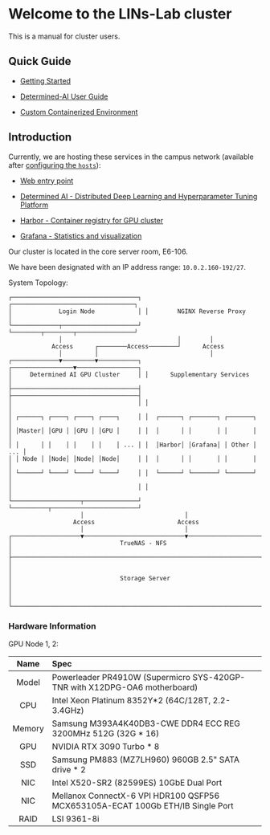 # Welcome to the LINs-Lab cluster

This is a manual for cluster users.

## Quick Guide

- [Getting Started](./docs/Getting_started.md)

- [Determined-AI User Guide](./docs/Determined_AI_User_Guide.md)

- [Custom Containerized Environment](./docs/Custom_Containerized_Environment.md)

## Introduction

Currently, we are hosting these services in the campus network (available after [configuring the `hosts`](./docs/Getting_started.md#hosts-modification)):

- [Web entry point](https://lins.lab)

- [Determined AI - Distributed Deep Learning and Hyperparameter Tuning Platform](https://gpu.lins.lab/)

- [Harbor - Container registry for GPU cluster](https://harbor.lins.lab/)

- [Grafana - Statistics and visualization](https://grafana.lins.lab/)

Our cluster is located in the core server room, E6-106.

We have been designated with an IP address range: `10.0.2.160-192/27`.

System Topology:

```text
┌───────────────────────────────────┐ ┌──────────────────────────────────┐
│             Login Node            │ │        NGINX Reverse Proxy       │
└─────────────┬─────────────────────┘ └────────┬────────┬────────────────┘
              │                                │        │
            Access      ┌────────Access────────┘      Access
              │         │                               │
┌─────────────▼─────────▼───────────┐ ┌─────────────────▼─────────────────┐
│     Determined AI GPU Cluster     │ │      Supplementary Services       │
├───────────────────────────────────┤ ├───────────────────────────────────┤
│                                   │ │                                   │
│ ┌──────┐ ┌────┐ ┌────┐ ┌────┐     │ │  ┌──────┐ ┌───────┐ ┌───────┐     │
│ │Master│ │GPU │ │GPU │ │GPU │     │ │  │      │ │       │ │       │     │
│ │      │ │    │ │    │ │    │ ... │ │  │Harbor│ │Grafana│ │ Other │ ... │
│ │ Node │ │Node│ │Node│ │Node│     │ │  │      │ │       │ │       │     │
│ └──────┘ └────┘ └────┘ └────┘     │ │  └──────┘ └───────┘ └───────┘     │
│                                   │ │                                   │
└───────────────────┬───────────────┘ └──────────┬────────────────────────┘
                    │                            │
                  Access                       Access
                    │                            │
┌───────────────────▼────────────────────────────▼────────────────────────┐
│                              TrueNAS - NFS                              │
├─────────────────────────────────────────────────────────────────────────┤
│                                                                         │
│                              Storage Server                             │
│                                                                         │
└─────────────────────────────────────────────────────────────────────────┘
```

### Hardware Information

GPU Node 1, 2:

|  Name  |  Spec  |
| :----: | :----  |
|  Model | Powerleader PR4910W (Supermicro SYS-420GP-TNR with X12DPG-OA6 motherboard)|
|  CPU   | Intel Xeon Platinum 8352Y*2 (64C/128T, 2.2-3.4GHz)|
| Memory | Samsung M393A4K40DB3-CWE DDR4 ECC REG 3200MHz 512G (32G * 16)|
|  GPU   | NVIDIA RTX 3090 Turbo * 8|
|  SSD   | Samsung PM883 (MZ7LH960) 960GB 2.5" SATA drive * 2|
|  NIC   | Intel X520-SR2 (82599ES) 10GbE Dual Port|
|  NIC   | Mellanox ConnectX-6 VPI HDR100 QSFP56 MCX653105A-ECAT 100Gb ETH/IB Single Port|
| RAID   | LSI 9361-8i|
